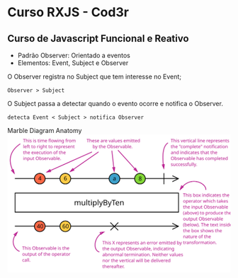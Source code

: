 # Curso RXJS - Cod3r

## Curso de Javascript Funcional e Reativo

- Padrão Observer: Orientado a eventos
- Elementos: Event, Subject e Observer

O Observer registra no Subject que tem interesse no Event;

    Observer > Subject

O Subject passa a detectar quando o evento ocorre e notifica o Observer.

    detecta Event < Subject > notifica Observer

Marble Diagram Anatomy
<img src="./marble-diagram-anatomy.svg">
